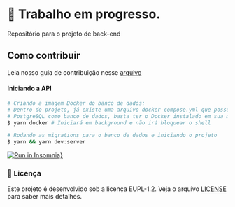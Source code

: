 # 🚧 Trabalho em progresso.

Repositório para o projeto de back-end

## Como contribuir

Leia nosso guia de contribuição nesse [arquivo](https://github.com/idvogados/backend/blob/dev/CONTRIBUTING.md)

#### Iniciando a API

```sh
# Criando a imagem Docker do banco de dados:
# Dentro do projeto, já existe uma arquivo docker-compose.yml que possui o
# PostgreSQL como banco de dados, basta ter o Docker instalado em sua máquina.
$ yarn docker # Iniciará em background e não irá bloquear o shell

# Rodando as migrations para o banco de dados e iniciando o projeto
$ yarn && yarn dev:server
```

[![Run in Insomnia}](https://insomnia.rest/images/run.svg)](https://insomnia.rest/run/?label=Idvogados&uri=https%3A%2F%2Fgithub.com%2Fidvogados%2Fbackend%2Fblob%2Fdev-mastercoks%2Fapi%2Finsomnia.json)

### :memo: Licença

Este projeto é desenvolvido sob a licença EUPL-1.2. Veja o arquivo [LICENSE](LICENSE.md) para saber mais detalhes.
